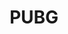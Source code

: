 ---
title: PUBG
crosslinks:
- PUBATTLEGROUNDS
- youtubefactsbot
- anti_gif_bot
- livven
- youtubot
- u_imguralbumbot
- SubAutoCorrectBot
- pcmasterrace
- REEEEEEEEEE
- botwatch
- Battlegrounds
- gif
- thedivision
- starcitizen
- stabbot
- gaming
- TheUniversim
- ChickenDinnerClub
- brickyorchid8
- pubattlegrounds
---